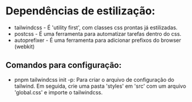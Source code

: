 # Dependências de estilização:

- tailwindcss - É 'utility first', com classes css prontas já estilizadas.
- postcss - É uma ferramenta para automatizar tarefas dentro do css.
- autoprefixer - É uma ferramenta para adicionar prefixos do browser (webkit)

## Comandos para configuração:

- pnpm tailwindcss init -p: Para criar o arquivo de configuração do tailwind. Em seguida, crie uma pasta 'styles' em 'src' com um arquivo 'global.css' e importe o tailwindcss.
